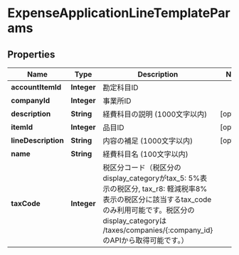 

# ExpenseApplicationLineTemplateParams


## Properties

Name | Type | Description | Notes
------------ | ------------- | ------------- | -------------
**accountItemId** | **Integer** | 勘定科目ID | 
**companyId** | **Integer** | 事業所ID | 
**description** | **String** | 経費科目の説明 (1000文字以内) |  [optional]
**itemId** | **Integer** | 品目ID |  [optional]
**lineDescription** | **String** | 内容の補足 (1000文字以内) |  [optional]
**name** | **String** | 経費科目名 (100文字以内) | 
**taxCode** | **Integer** | 税区分コード（税区分のdisplay_categoryがtax_5: 5%表示の税区分, tax_r8: 軽減税率8%表示の税区分に該当するtax_codeのみ利用可能です。税区分のdisplay_categoryは /taxes/companies/{:company_id}のAPIから取得可能です。） | 



